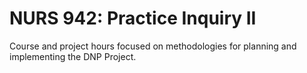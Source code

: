 # NURS 942: Practice Inquiry II

Course and project hours focused on methodologies for planning and implementing the DNP Project.